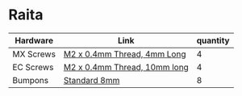 # Raita

| Hardware  | Link    |   quantity |
| --------------------  | ---------- | --------- |
| MX Screws          | [M2 x 0.4mm Thread, 4mm Long](https://www.mcmaster.com/catalog/128/3301)  | 4
| EC Screws | [M2 x 0.4mm Thread, 10mm long](https://www.mcmaster.com/catalog/128/3341) | 4
| Bumpons | [Standard 8mm](https://www.mcmaster.com/catalog/128/4216) | 8
